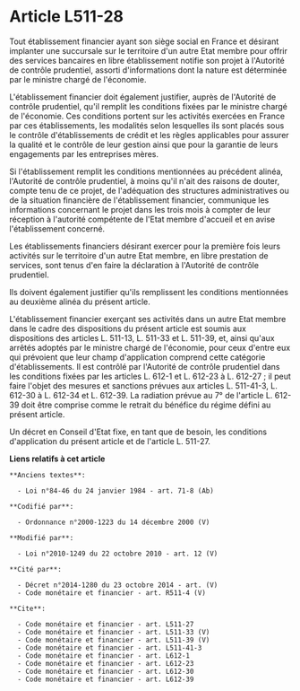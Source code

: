 # Article L511-28

Tout établissement financier ayant son siège social en France et désirant implanter une succursale sur le territoire d'un
autre Etat membre pour offrir des services bancaires en libre établissement notifie son projet à l'Autorité de contrôle
prudentiel, assorti d'informations dont la nature est déterminée par le ministre chargé de l'économie. 

L'établissement financier doit également justifier, auprès de l'Autorité de contrôle prudentiel, qu'il remplit les conditions
fixées par le ministre chargé de l'économie. Ces conditions portent sur les activités exercées en France par ces
établissements, les modalités selon lesquelles ils sont placés sous le contrôle d'établissements de crédit et les règles
applicables pour assurer la qualité et le contrôle de leur gestion ainsi que pour la garantie de leurs engagements par les
entreprises mères. 

Si l'établissement remplit les conditions mentionnées au précédent alinéa, l'Autorité de contrôle prudentiel, à moins qu'il
n'ait des raisons de douter, compte tenu de ce projet, de l'adéquation des structures administratives ou de la situation
financière de l'établissement financier, communique les informations concernant le projet dans les trois mois à compter de
leur réception à l'autorité compétente de l'Etat membre d'accueil et en avise l'établissement concerné. 

Les établissements financiers désirant exercer pour la première fois leurs activités sur le territoire d'un autre Etat
membre, en libre prestation de services, sont tenus d'en faire la déclaration à l'Autorité de contrôle prudentiel. 

Ils doivent également justifier qu'ils remplissent les conditions mentionnées au deuxième alinéa du présent article. 

L'établissement financier exerçant ses activités dans un autre Etat membre dans le cadre des dispositions du présent article
est soumis aux dispositions des articles L. 511-13, L. 511-33 et L. 511-39, et, ainsi qu'aux arrêtés adoptés par le ministre
chargé de l'économie, pour ceux d'entre eux qui prévoient que leur champ d'application comprend cette catégorie
d'établissements. Il est contrôlé par l'Autorité de contrôle prudentiel dans les conditions fixées par les articles L. 612-1
et L. 612-23 à L. 612-27 ; il peut faire l'objet des mesures et sanctions prévues aux articles L. 511-41-3, L. 612-30 à L.
612-34 et L. 612-39. La radiation prévue au 7° de l'article L. 612-39 doit être comprise comme le retrait du bénéfice du
régime défini au présent article. 

Un décret en Conseil d'Etat fixe, en tant que de besoin, les conditions d'application du présent article et de l'article L.
511-27.

**Liens relatifs à cet article**

	**Anciens textes**:

	  - Loi n°84-46 du 24 janvier 1984 - art. 71-8 (Ab)

	**Codifié par**:

	  - Ordonnance n°2000-1223 du 14 décembre 2000 (V)

	**Modifié par**:

	  - Loi n°2010-1249 du 22 octobre 2010 - art. 12 (V)

	**Cité par**:

	  - Décret n°2014-1280 du 23 octobre 2014 - art. (V)
	  - Code monétaire et financier - art. R511-4 (V)

	**Cite**:

	  - Code monétaire et financier - art. L511-27
	  - Code monétaire et financier - art. L511-33 (V)
	  - Code monétaire et financier - art. L511-39 (V)
	  - Code monétaire et financier - art. L511-41-3
	  - Code monétaire et financier - art. L612-1
	  - Code monétaire et financier - art. L612-23
	  - Code monétaire et financier - art. L612-30
	  - Code monétaire et financier - art. L612-39
